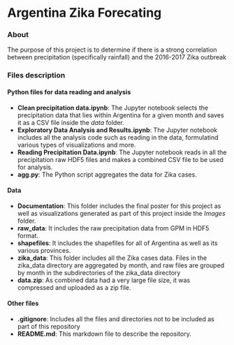 # Argentina Zika Forecating

### About

The purpose of this project is to determine if there is a strong correlation between precipitation (specifically rainfall) and the 2016-2017 Zika outbreak

### Files description

#### Python files for data reading and analysis
- **Clean precipitation data.ipynb**: The Jupyter notebook selects the precipitation data that lies within Argentina for a given month and saves it as a CSV file inside the *data* folder.
- **Exploratory Data Analysis and Results.ipynb**: The Jupyter notebook includes all the analysis code such as reading in the data, formulatind various types of visualizations and more.
- **Reading Precipitation Data.ipynb**: The Jupyter notebook reads in all the precipitation raw HDF5 files and makes a combined CSV file to be used for analysis.
- **agg.py**: The Python script aggregates the data for Zika cases.

#### Data
- **Documentation**: This folder includes the final poster for this project as well as visualizations generated as part of this project inside the *Images* folder.
- **raw_data**: It includes the raw precipitation data from GPM in HDF5 format.
- **shapefiles**: It includes the shapefiles for all of Argentina as well as its various provinces.
- **zika_data**: This folder includes all the Zika cases data. Files in the zika_data directory are aggregated by month, and raw files are grouped by month in the subdirectories of the zika_data directory
- **data.zip**: As combined data had a very large file size, it was compressed and uploaded as a zip file.

#### Other files
- **.gitignore**: Includes all the files and directories not to be included as part of this repository
- **README.md**: This markdown file to describe the repository.
